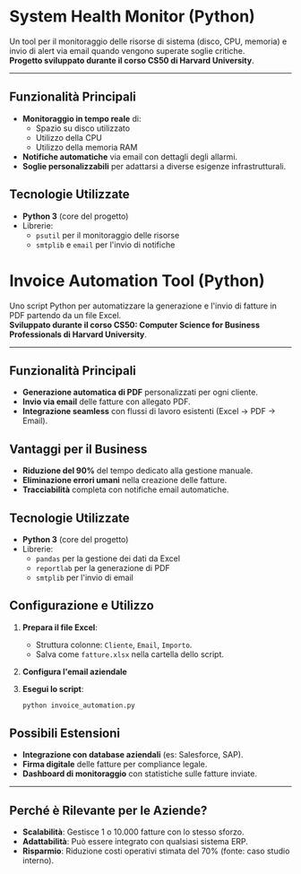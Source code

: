 # System Health Monitor (Python)

Un tool per il monitoraggio delle risorse di sistema (disco, CPU, memoria) e invio di alert via email quando vengono superate soglie critiche.  
**Progetto sviluppato durante il corso CS50 di Harvard University**.

---

##  Funzionalità Principali  
- **Monitoraggio in tempo reale** di:  
  - Spazio su disco utilizzato  
  - Utilizzo della CPU  
  - Utilizzo della memoria RAM  
- **Notifiche automatiche** via email con dettagli degli allarmi.  
- **Soglie personalizzabili** per adattarsi a diverse esigenze infrastrutturali.  

##  Tecnologie Utilizzate  
- **Python 3** (core del progetto)  
- Librerie:  
  - `psutil` per il monitoraggio delle risorse  
  - `smtplib` e `email` per l'invio di notifiche


 
# Invoice Automation Tool (Python)  

Uno script Python per automatizzare la generazione e l'invio di fatture in PDF partendo da un file Excel.  
**Sviluppato durante il corso CS50: Computer Science for Business Professionals di Harvard University**.

---

## Funzionalità Principali  
- **Generazione automatica di PDF** personalizzati per ogni cliente.  
- **Invio via email** delle fatture con allegato PDF.  
- **Integrazione seamless** con flussi di lavoro esistenti (Excel → PDF → Email).  

## Vantaggi per il Business  
- **Riduzione del 90%** del tempo dedicato alla gestione manuale.  
- **Eliminazione errori umani** nella creazione delle fatture.  
- **Tracciabilità** completa con notifiche email automatiche.  

## Tecnologie Utilizzate  
- **Python 3** (core del progetto)  
- Librerie:  
  - `pandas` per la gestione dei dati da Excel  
  - `reportlab` per la generazione di PDF  
  - `smtplib` per l'invio di email  

## Configurazione e Utilizzo  
1. **Prepara il file Excel**:  
   - Struttura colonne: `Cliente`, `Email`, `Importo`.  
   - Salva come `fatture.xlsx` nella cartella dello script.  

2. **Configura l'email aziendale**  
   

3. **Esegui lo script**:  
   ```bash
   python invoice_automation.py
   ```  

##  Possibili Estensioni  
- **Integrazione con database aziendali** (es: Salesforce, SAP).  
- **Firma digitale** delle fatture per compliance legale.  
- **Dashboard di monitoraggio** con statistiche sulle fatture inviate.  

---

##  Perché è Rilevante per le Aziende?  
- **Scalabilità**: Gestisce 1 o 10.000 fatture con lo stesso sforzo.  
- **Adattabilità**: Può essere integrato con qualsiasi sistema ERP.  
- **Risparmio**: Riduzione costi operativi stimata del 70% (fonte: caso studio interno).  
